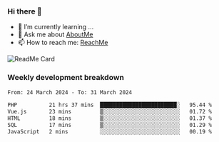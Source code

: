 ### Hi there 👋

- 🌱 I’m currently learning ...
- 💬 Ask me about [AboutMe](https://www.itzcy.com/about)
- 📫 How to reach me: [ReachMe](https://www.itzcy.com/about)

![ReadMe Card](https://github-readme-stats-ten-gilt.vercel.app/api?username=SuperChenYun&show_icons=true&title_color=fff&icon_color=79ff97&text_color=9f9f9f&bg_color=151515&hide_border=true)

### Weekly development breakdown
<!--START_SECTION:waka-->

```txt
From: 24 March 2024 - To: 31 March 2024

PHP          21 hrs 37 mins  ████████████████████████░   95.44 %
Vue.js       23 mins         ▒░░░░░░░░░░░░░░░░░░░░░░░░   01.72 %
HTML         18 mins         ▒░░░░░░░░░░░░░░░░░░░░░░░░   01.37 %
SQL          17 mins         ▒░░░░░░░░░░░░░░░░░░░░░░░░   01.29 %
JavaScript   2 mins          ░░░░░░░░░░░░░░░░░░░░░░░░░   00.19 %
```

<!--END_SECTION:waka-->
